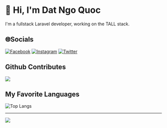 
# 👋 Hi, I'm Dat Ngo Quoc

I'm a fullstack Laravel developer, working on the TALL stack.

## 🌐Socials

[![Facebook](https://img.shields.io/badge/Facebook-%231877F2.svg?logo=Facebook&logoColor=white)](https://facebook.com/ngoquocdatt) [![Instagram](https://img.shields.io/badge/Instagram-%23E4405F.svg?logo=Instagram&logoColor=white)](https://instagram.com/datlechin) [![Twitter](https://img.shields.io/badge/Twitter-%231DA1F2.svg?logo=Twitter&logoColor=white)](https://twitter.com/datlechin) 


## Github Contributes
![](https://github-readme-stats.vercel.app/api?username=datlechin&hide_border=false&include_all_commits=false&count_private=true)<br/>

## My Favorite Languages
![Top Langs](https://github-readme-stats.vercel.app/api/top-langs/?username=datlechin&layout=compact)

---
![](https://komarev.com/ghpvc/?username=datlechin&label=Visitors+Count&color=brightgreen)
